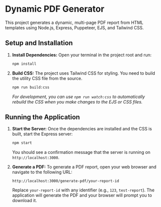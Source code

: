 # Dynamic PDF Generator

This project generates a dynamic, multi-page PDF report from HTML templates using Node.js, Express, Puppeteer, EJS, and Tailwind CSS.

## Setup and Installation

1.  **Install Dependencies:**
    Open your terminal in the project root and run:
    ```bash
    npm install
    ```

2.  **Build CSS:**
    The project uses Tailwind CSS for styling. You need to build the utility CSS file from the source.
    ```bash
    npm run build:css
    ```
    *For development, you can use `npm run watch:css` to automatically rebuild the CSS when you make changes to the EJS or CSS files.*

## Running the Application

1.  **Start the Server:**
    Once the dependencies are installed and the CSS is built, start the Express server:
    ```bash
    npm start
    ```
    You should see a confirmation message that the server is running on `http://localhost:3000`.

2.  **Generate a PDF:**
    To generate a PDF report, open your web browser and navigate to the following URL:
    ```
    http://localhost:3000/generate-pdf/your-report-id
    ```
    Replace `your-report-id` with any identifier (e.g., `123`, `test-report`). The application will generate the PDF and your browser will prompt you to download it.
